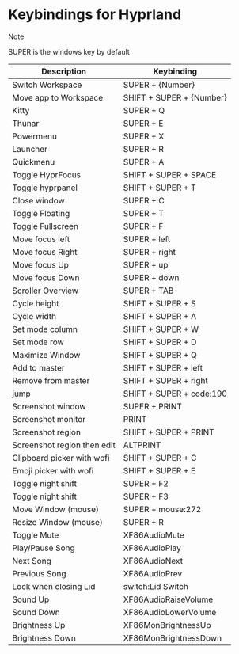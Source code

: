 [//]: # (This file is autogenerated)
# Keybindings for Hyprland

> [!NOTE]
> SUPER is the windows key by default

| Description | Keybinding |
| -- | -- |
| Switch Workspace | SUPER + {Number} |
| Move app to Workspace | SHIFT + SUPER + {Number} |
| Kitty | SUPER + Q |
| Thunar | SUPER + E |
| Powermenu | SUPER + X |
| Launcher | SUPER + R |
| Quickmenu | SUPER + A |
| Toggle HyprFocus | SHIFT + SUPER + SPACE  |
| Toggle hyprpanel | SHIFT + SUPER + T |
| Close window | SUPER + C |
| Toggle Floating | SUPER + T |
| Toggle Fullscreen | SUPER + F |
| Move focus left | SUPER + left |
| Move focus Right | SUPER + right |
| Move focus Up | SUPER + up |
| Move focus Down | SUPER + down |
| Scroller Overview | SUPER +  TAB |
| Cycle height | SHIFT + SUPER + S |
| Cycle width | SHIFT + SUPER + A |
| Set mode column | SHIFT + SUPER + W |
| Set mode row | SHIFT + SUPER + D |
| Maximize Window | SHIFT + SUPER + Q |
| Add to master | SHIFT + SUPER + left |
| Remove from master | SHIFT + SUPER + right |
| jump | SHIFT + SUPER + code:190  |
| Screenshot window | SUPER + PRINT |
| Screenshot monitor | PRINT |
| Screenshot region | SHIFT + SUPER + PRINT |
| Screenshot region then edit | ALTPRINT |
| Clipboard picker with wofi | SHIFT + SUPER + C |
| Emoji picker with wofi | SHIFT + SUPER + E |
| Toggle night shift | SUPER + F2 |
| Toggle night shift | SUPER + F3 |
| Move Window (mouse) | SUPER + mouse:272 |
| Resize Window (mouse) | SUPER + R |
| Toggle Mute | XF86AudioMute |
| Play/Pause Song | XF86AudioPlay |
| Next Song | XF86AudioNext |
| Previous Song | XF86AudioPrev |
| Lock when closing Lid | switch:Lid Switch |
| Sound Up | XF86AudioRaiseVolume |
| Sound Down | XF86AudioLowerVolume |
| Brightness Up | XF86MonBrightnessUp |
| Brightness Down | XF86MonBrightnessDown |
